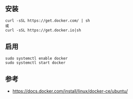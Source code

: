 ##  安装


```shell
curl -sSL https://get.docker.com/ | sh
或
curl -sSL https://get.docker.io|sh
```

##  启用


```shell
sudo systemctl enable docker
sudo systemctl start docker
```

##  参考

* https://docs.docker.com/install/linux/docker-ce/ubuntu/
